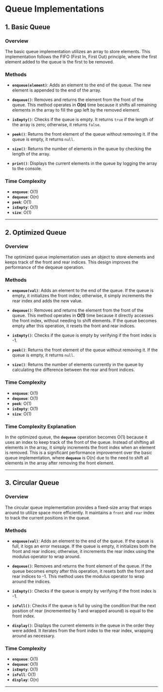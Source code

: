 # Queue Implementations

## 1. Basic Queue

### Overview
The basic queue implementation utilizes an array to store elements. This implementation follows the FIFO (First In, First Out) principle, where the first element added to the queue is the first to be removed.

### Methods
- **`enqueue(element)`**: Adds an element to the end of the queue. The new element is appended to the end of the array.
  
- **`dequeue()`**: Removes and returns the element from the front of the queue. This method operates in **O(n)** time because it shifts all remaining elements in the array to fill the gap left by the removed element.
  
- **`isEmpty()`**: Checks if the queue is empty. It returns `true` if the length of the array is zero; otherwise, it returns `false`.
  
- **`peek()`**: Returns the front element of the queue without removing it. If the queue is empty, it returns `null`.
  
- **`size()`**: Returns the number of elements in the queue by checking the length of the array.
  
- **`print()`**: Displays the current elements in the queue by logging the array to the console.

### Time Complexity
- **`enqueue`**: O(1)
- **`dequeue`**: O(n)
- **`peek`**: O(1)
- **`isEmpty`**: O(1)
- **`size`**: O(1)

---

## 2. Optimized Queue

### Overview
The optimized queue implementation uses an object to store elements and keeps track of the front and rear indices. This design improves the performance of the dequeue operation.

### Methods
- **`enqueue(val)`**: Adds an element to the end of the queue. If the queue is empty, it initializes the front index; otherwise, it simply increments the rear index and adds the new value.

- **`dequeue()`**: Removes and returns the element from the front of the queue. This method operates in **O(1)** time because it directly accesses the front index, without needing to shift elements. If the queue becomes empty after this operation, it resets the front and rear indices.

- **`isEmpty()`**: Checks if the queue is empty by verifying if the front index is -1.

- **`peek()`**: Returns the front element of the queue without removing it. If the queue is empty, it returns `null`.

- **`size()`**: Returns the number of elements currently in the queue by calculating the difference between the rear and front indices.

### Time Complexity
- **`enqueue`**: O(1)
- **`dequeue`**: O(1)
- **`peek`**: O(1)
- **`isEmpty`**: O(1)
- **`size`**: O(1)

### Time Complexity Explanation
In the optimized queue, the **`dequeue`** operation becomes O(1) because it uses an index to keep track of the front of the queue. Instead of shifting all elements in the array, it simply increments the front index when an element is removed. This is a significant performance improvement over the basic queue implementation, where **`dequeue`** is O(n) due to the need to shift all elements in the array after removing the front element.

---

## 3. Circular Queue

### Overview
The circular queue implementation provides a fixed-size array that wraps around to utilize space more efficiently. It maintains a `front` and `rear` index to track the current positions in the queue.

### Methods
- **`enqueue(val)`**: Adds an element to the end of the queue. If the queue is full, it logs an error message. If the queue is empty, it initializes both the front and rear indices; otherwise, it increments the rear index using the modulus operator to wrap around.

- **`dequeue()`**: Removes and returns the front element of the queue. If the queue becomes empty after this operation, it resets both the front and rear indices to -1. This method uses the modulus operator to wrap around the indices.

- **`isEmpty()`**: Checks if the queue is empty by verifying if the front index is -1.

- **`isFull()`**: Checks if the queue is full by using the condition that the next position of rear (incremented by 1 and wrapped around) is equal to the front index.

- **`display()`**: Displays the current elements in the queue in the order they were added. It iterates from the front index to the rear index, wrapping around as necessary.

### Time Complexity
- **`enqueue`**: O(1)
- **`dequeue`**: O(1)
- **`isEmpty`**: O(1)
- **`isFull`**: O(1)
- **`display`**: O(n)

---
